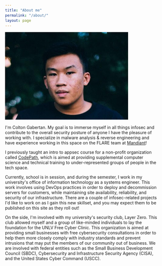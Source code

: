 ```yaml
---
title: "About me"
permalink: "/about/"
layout: page
---
```


![About me](/assets/face.jpg)

I'm Colton Gabertan. My goal is to immerse myself in all things infosec and contribute to the overall security posture of anyone I have the pleasure of working with. I specialize in malware analysis & reverse engineering and have experience working in this space on the FLARE team at [Mandiant]!

I previously taught an intro to appsec course for a non-profit organization called [CodePath], which is aimed at providing supplemental computer science and technical training to under-represented groups of people in the tech space. 

Currently, school is in session, and during the semester, I work in my university's office of information technology as a systems engineer. This work involves using DevOps practices in order to deploy and decommission servers for customers, while maintaining site availability, reliability, and security of our infrastructure. There are a couple of infosec-related projects I'd like to work on as I gain this new skillset, and you may expect them to be published on this site as they roll out!

On the side, I'm involved with my university's security club, Layer Zero. This club allowed myself and a group of like-minded individuals to lay the foundation for the UNLV Free Cyber Clinic. This organization is aimed at providing small businesses with free cybersecurity consultations in order to help them more closely comply with industry standards and prevent intrusions that may put the members of our community out of business. We are involved with federal entities such as the Small Business Development Council (SBDC), Cybersecurity and Infrastructure Security Agency (CISA), and the United States Cyber Command (USCC).

[Mandiant]: https://www.mandiant.com/
[CodePath]: https://codepath.org/
